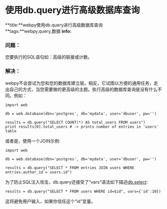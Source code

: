 # 使用db.query进行高级数据库查询
**title:**webpy使用db.query进行高级数据库查询  
**tags:**webpy,query,数据
**info:**  

### 问题：

您要执行的SQL语句如：高级的联接或计数。

### 解决：

webpy不会尝试为您和您的数据库建立层。相反，它试图以方便的通用任务，走出自己的方式，当您需要做的更高级的主题。执行高级的数据库查询是没有什么不同。例如：

    import web

    db = web.database(dbn='postgres', db='mydata', user='dbuser', pw='')
    
    results = db.query("SELECT COUNT(*) AS total_users FROM users")
    print results[0].total_users # -> prints number of entries in 'users' table


或者是，使用一个JOIN示例:

    import web
    
    db = web.database(dbn='postgres', db='mydata', user='dbuser', pw='')
    
    results = db.query("SELECT * FROM entries JOIN users WHERE entries.author_id = users.id")


为了防止SQL注入攻击，db.query还接受了“vars”语法如下描述[db.select](select.zh-cn):

    results = db.query("SELECT * FROM users WHERE id=$id", vars={'id':10})

这将避免用户输入，如果你信任这个“id”变量。
